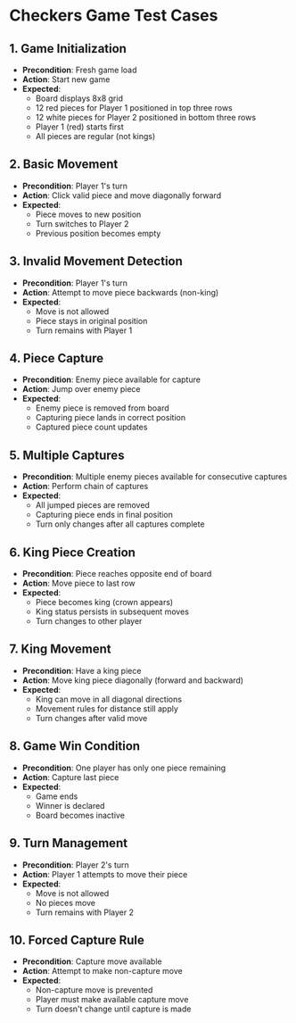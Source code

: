 # Checkers Game Test Cases

## 1. Game Initialization
- **Precondition**: Fresh game load
- **Action**: Start new game
- **Expected**: 
  - Board displays 8x8 grid
  - 12 red pieces for Player 1 positioned in top three rows
  - 12 white pieces for Player 2 positioned in bottom three rows
  - Player 1 (red) starts first
  - All pieces are regular (not kings)

## 2. Basic Movement
- **Precondition**: Player 1's turn
- **Action**: Click valid piece and move diagonally forward
- **Expected**: 
  - Piece moves to new position
  - Turn switches to Player 2
  - Previous position becomes empty

## 3. Invalid Movement Detection
- **Precondition**: Player 1's turn
- **Action**: Attempt to move piece backwards (non-king)
- **Expected**: 
  - Move is not allowed
  - Piece stays in original position
  - Turn remains with Player 1

## 4. Piece Capture
- **Precondition**: Enemy piece available for capture
- **Action**: Jump over enemy piece
- **Expected**: 
  - Enemy piece is removed from board
  - Capturing piece lands in correct position
  - Captured piece count updates

## 5. Multiple Captures
- **Precondition**: Multiple enemy pieces available for consecutive captures
- **Action**: Perform chain of captures
- **Expected**: 
  - All jumped pieces are removed
  - Capturing piece ends in final position
  - Turn only changes after all captures complete

## 6. King Piece Creation
- **Precondition**: Piece reaches opposite end of board
- **Action**: Move piece to last row
- **Expected**: 
  - Piece becomes king (crown appears)
  - King status persists in subsequent moves
  - Turn changes to other player

## 7. King Movement
- **Precondition**: Have a king piece
- **Action**: Move king piece diagonally (forward and backward)
- **Expected**: 
  - King can move in all diagonal directions
  - Movement rules for distance still apply
  - Turn changes after valid move

## 8. Game Win Condition
- **Precondition**: One player has only one piece remaining
- **Action**: Capture last piece
- **Expected**: 
  - Game ends
  - Winner is declared
  - Board becomes inactive

## 9. Turn Management
- **Precondition**: Player 2's turn
- **Action**: Player 1 attempts to move their piece
- **Expected**: 
  - Move is not allowed
  - No pieces move
  - Turn remains with Player 2

## 10. Forced Capture Rule
- **Precondition**: Capture move available
- **Action**: Attempt to make non-capture move
- **Expected**: 
  - Non-capture move is prevented
  - Player must make available capture move
  - Turn doesn't change until capture is made